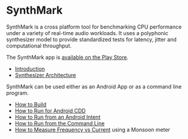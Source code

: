 SynthMark
===

SynthMark is a cross platform tool for benchmarking CPU performance under a variety of real-time audio workloads. It uses a polyphonic synthesizer model to provide standardized tests for latency, jitter and computational throughput.

The SynthMark app is [available on the Play Store](https://play.google.com/store/apps/details?id=com.mobileer.synthmark).

* [Introduction](Introduction.md)
* [Synthesizer Architecture](Synthesizer.md)

SynthMark can be used either as an Android App or as a command line program.

* [How to Build](HowToBuild.md)
* [How to Run for Android CDD](HowToRunForCDD.md)
* [How to Run from an Android Intent](HowToRunAndroidIntent.md)
* [How to Run from the Command Line](HowToRunCommand.md)
* [How to Measure Frequency vs Current](/scripts/android/autopower/README.md) using a Monsoon meter
